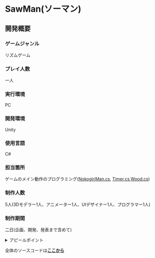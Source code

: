 # SawMan(ソーマン)
## 開発概要
### ゲームジャンル
リズムゲーム
### プレイ人数
一人
### 実行環境
PC
### 開発環境 
Unity
### 使用言語
C#
### 担当箇所 
ゲームのメイン動作のプログラミング([NokogiriMan.cs](/GGJ2023/Assets/Scripts/NokogiriMan.cs),
[Timer.cs](/GGJ2023/Assets/Scripts/Timer.cs),[Wood.cs](/GGJ2023/Assets/Scripts/Wood.cs))
### 制作人数
5人(3Dモデラー1人、アニメーター1人、UIデザイナー1人、プログラマー1人)
### 制作期間 
二日(企画、開発、発表まで含めて)
<details>
<summary>アピールポイント</summary>
この作品は、Global Game Jamというイベントで作成したゲームです。
  
このイベントでは、ゲームの企画、作成、発表までの一連の流れを2日(厳密には3日)で完了させる、といったイベントとなっております。


こちらのイベントで私たちのチームでは、期限内にゲームを完成させることを第一目標にして、製作を進めていきました。


今回のイベントでは、私含め参加者が比較的初心者が多く、チームにつき1人はサポートのできる上級者がつく予定だったのですが、私のチームの方が所用であまり参加できず、
プログラムをほぼ1人で組むこととなりました。

そのため、ゲームのクオリティにあまり力を入れることができませんでした。

ですが、目標としていたゲームシステムや、欲しいと思った機能を入れられ、私自身プログラムだけではなく、当時チームメンバーがあまり理解できていなかったGithubを教えながら、作業を進め完成させることができたので、自信作となっています。
</details>



全体のソースコードは[**ここから**](/GGJ2023/Assets/Scripts)
